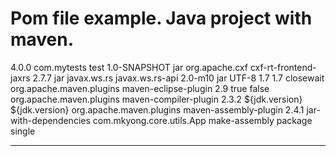 # Pom file example. Java project with maven. 

<?xml version="1.0" encoding="UTF-8"?>
<project xmlns="http://maven.apache.org/POM/4.0.0" xmlns:xsi="http://www.w3.org/2001/XMLSchema-instance" xsi:schemaLocation="http://maven.apache.org/POM/4.0.0 http://maven.apache.org/xsd/maven-4.0.0.xsd">
    <modelVersion>4.0.0</modelVersion>
    <groupId>com.mytests</groupId>
    <artifactId>test</artifactId>
    <version>1.0-SNAPSHOT</version>
    <packaging>jar</packaging>
    <dependencies>
        <dependency>
            <groupId>org.apache.cxf</groupId>
            <artifactId>cxf-rt-frontend-jaxrs</artifactId>
            <version>2.7.7</version>
            <type>jar</type>
        </dependency>
        <dependency>
            <groupId>javax.ws.rs</groupId>
            <artifactId>javax.ws.rs-api</artifactId>
            <version>2.0-m10</version>
            <type>jar</type>
        </dependency>
    </dependencies>
    <properties>
        <project.build.sourceEncoding>UTF-8</project.build.sourceEncoding>
        <maven.compiler.source>1.7</maven.compiler.source>
        <maven.compiler.target>1.7</maven.compiler.target>
    </properties>    
    <build>
        <finalName>closewait</finalName>
        <plugins>
            <plugin>
                <groupId>org.apache.maven.plugins</groupId>
		<artifactId>maven-eclipse-plugin</artifactId>
		<version>2.9</version>
		<configuration>
                    <downloadSources>true</downloadSources>
                    <downloadJavadocs>false</downloadJavadocs>
		</configuration>
            </plugin>
            <plugin>
		<groupId>org.apache.maven.plugins</groupId>
		<artifactId>maven-compiler-plugin</artifactId>
		<version>2.3.2</version>
		<configuration>
                    <source>${jdk.version}</source>
                    <target>${jdk.version}</target>
		</configuration>
            </plugin>
            <plugin>
		<groupId>org.apache.maven.plugins</groupId>
		<artifactId>maven-assembly-plugin</artifactId>
		<version>2.4.1</version>
		<configuration>
                    <!-- get all project dependencies -->
                    <descriptorRefs>
                        <descriptorRef>jar-with-dependencies</descriptorRef>
                    </descriptorRefs>
                    <!-- MainClass in mainfest make a executable jar -->
                    <archive>
                        <manifest>
                            <mainClass>com.mkyong.core.utils.App</mainClass>
                        </manifest>
                    </archive>
		</configuration>
		<executions>
                    <execution>
			<id>make-assembly</id>
                        <!-- bind to the packaging phase -->
                        <phase>package</phase> 
			<goals>
                            <goal>single</goal>
			</goals>
                    </execution>
		</executions>
            </plugin>
        </plugins>
    </build>
</project>

***
